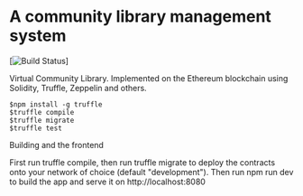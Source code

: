 # A community library management system

[![Build Status](https://travis-ci.org/neeldhwaj/LibraryManagementSystem.svg?branch=master)]

Virtual Community Library. Implemented on the Ethereum blockchain using Solidity, Truffle, Zeppelin and others.
```
$npm install -g truffle
$truffle compile
$truffle migrate
$truffle test
```


Building and the frontend

First run truffle compile, then run truffle migrate to deploy the contracts onto your network of choice (default "development").
Then run npm run dev to build the app and serve it on http://localhost:8080
